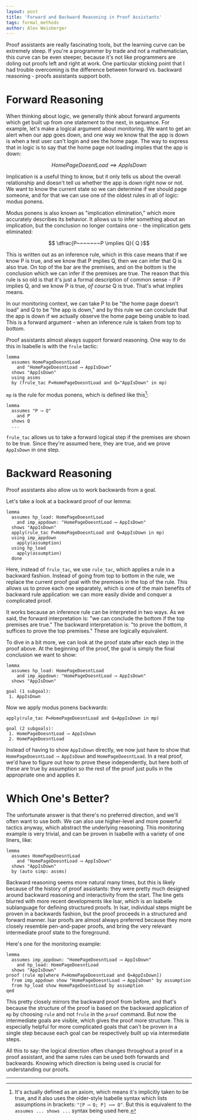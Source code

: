 ```yaml
---
layout: post
title: 'Forward and Backward Reasoning in Proof Assistants'
tags: formal_methods
author: Alex Weisberger
---
```


Proof assistants are really fascinating tools, but the learning curve can be extremely steep. If you're a programmer by trade and not a mathematician, this curve can be even steeper, because it's not like programmers are doling out proofs left and right at work. One particular sticking point that I had trouble overcoming is the difference between forward vs. backward reasoning - proofs assistants support both.


# Forward Reasoning

When thinking about logic, we generally think about forward arguments which get built up from one statement to the next, in sequence. For example, let's make a logical argument about monitoring. We want to get an alert when our app goes down, and one way we know that the app is down is when a test user can't login and see the home page. The way to express that in logic is to say that the home page not loading implies that the app is down:

$$ HomePageDoesntLoad \implies AppIsDown $$

Implication is a useful thing to know, but it only tells us about the overall relationship and doesn't tell us whether the app is down right now or not. We want to know the current state so we can determine if we should page someone, and for that we can use one of the oldest rules in all of logic: modus ponens.

Modus ponens is also known as "implication elimination," which more accurately describes its behavior. It allows us to infer something about an implication, but the conclusion no longer contains one - the implication gets eliminated:


$$ \dfrac{P~~~~~~~P \implies Q}{ Q }$$


This is written out as an inference rule, which in this case means that if we know P is true, and we know that P implies Q, then we can infer that Q is also true. On top of the bar are the premises, and on the bottom is the conclusion which we can infer if the premises are true. The reason that this rule is so old is that it's just a formal description of common sense - if P implies Q, and we know P is true, _of course_ Q is true. That's what implies means.

In our monitoring context, we can take P to be "the home page doesn't load" and Q to be "the app is down," and by this rule we can conclude that the app is down if we actually observe the home page being unable to load. This is a forward argument - when an inference rule is taken from top to bottom.

Proof assistants almost always support forward reasoning. One way to do this in Isabelle is with the `frule` tactic:

```plaintext
lemma 
  assumes HomePageDoesntLoad 
    and "HomePageDoesntLoad ⟶ AppIsDown"
  shows "AppIsDown"
  using assms
  by (frule_tac P=HomePageDoesntLoad and Q="AppIsDown" in mp)
```

`mp` is the rule for modus ponens, which is defined like this[^fn1]:

```plaintext
lemma 
  assumes "P ⟶ Q"
    and P
  shows Q
  ...
```

`frule_tac` allows us to take a forward logical step if the premises are shown to be true. Since they're assumed here, they are true, and we prove `AppIsDown` in one step.

# Backward Reasoning

Proof assistants also allow us to work backwards from a goal. 

Let's take a look at a backward proof of our lemma:

```plaintext
lemma 
  assumes hp_load: HomePageDoesntLoad 
    and imp_appdown: "HomePageDoesntLoad ⟶ AppIsDown"
  shows "AppIsDown"
  apply(rule_tac P=HomePageDoesntLoad and Q=AppIsDown in mp)
  using imp_appdown
    apply(assumption)
  using hp_load
    apply(assumption)
  done
```

Here, instead of `frule_tac`, we use `rule_tac`, which applies a rule in a backward fashion. Instead of going from top to bottom in the rule, we replace the current proof goal with the premises in the top of the rule. This allows us to prove each one separately, which is one of the main benefits of backward rule application: we can more easily divide and conquer a complicated proof.

It works because an inference rule can be interpreted in two ways. As we said, the forward interpretation is: "we can conclude the bottom if the top premises are true." The backward interpretation is: "to prove the bottom, it suffices to prove the top premises." These are logically equivalent.

To dive in a bit more, we can look at the proof state after each step in the proof above. At the beginning of the proof, the goal is simply the final conclusion we want to show:

```plaintext
lemma 
  assumes hp_load: HomePageDoesntLoad 
    and imp_appdown: "HomePageDoesntLoad ⟶ AppIsDown"
  shows "AppIsDown"

goal (1 subgoal):
 1. AppIsDown 
```

Now we apply modus ponens backwards:

```plaintext
apply(rule_tac P=HomePageDoesntLoad and Q=AppIsDown in mp)

goal (2 subgoals):
 1. HomePageDoesntLoad ⟶ AppIsDown
 2. HomePageDoesntLoad
```

Instead of having to show `AppIsDown` directly, we now just have to show that `HomePageDoesntLoad ⟶ AppIsDown` and `HomePageDoesntLoad`. In a real proof, we'd have to figure out how to prove these independently, but here both of these are true by assumption so the rest of the proof just pulls in the appropriate one and applies it.

# Which One's Better?

The unfortunate answer is that there's no preferred direction, and we'll often want to use both. We can also use higher-level and more powerful tactics anyway, which abstract the underlying reasoning. This monitoring example is very trivial, and can be proven in Isabelle with a variety of one liners, like:

```plaintext
lemma 
  assumes HomePageDoesntLoad 
    and "HomePageDoesntLoad ⟶ AppIsDown"
  shows "AppIsDown"
  by (auto simp: assms)
```

Backward reasoning seems more natural many times, but this is likely because of the history of proof assistants: they were pretty much designed around backward reasoning and interactivity from the start. The line gets blurred with more recent developments like Isar, which is an Isabelle sublanguage for defining structured proofs. In Isar, individual steps might be proven in a backwards fashion, but the proof proceeds in a structured and forward manner. Isar proofs are almost always preferred because they more closely resemble pen-and-paper proofs, and bring the very relevant intermediate proof state to the foreground.

Here's one for the monitoring example:

```plaintext
lemma 
  assumes imp_appdown: "HomePageDoesntLoad ⟶ AppIsDown"
    and hp_load: HomePageDoesntLoad
  shows "AppIsDown"
proof (rule mp[where P=HomePageDoesntLoad and Q=AppIsDown])
  from imp_appdown show "HomePageDoesntLoad ⟶ AppIsDown" by assumption
  from hp_load show HomePageDoesntLoad by assumption
qed 
```

This pretty closely mirrors the backward proof from before, and that's because the structure of the proof is based on the backward application of `mp` by choosing `rule` and not `frule` in the `proof` command. But now the intermediate goals are visible, which gives the proof more structure. This is especially helpful for more complicated goals that can't be proven in a single step because each goal can be respectively built up via intermediate steps.

All this to say: the logical direction often changes throughout a proof in a proof assistant, and the same rules can be used both forwards and backwards. Knowing which direction is being used is crucial for understanding our proofs.

<hr>

[^fn1]: It's actually defined as an axiom, which means it's implicitly taken to be true, and it also uses the older-style Isabelle syntax which lists assumptions in brackets: `"⟦P ⟶ Q; P⟧ ⟹ Q"`. But this is equivalent to the `assumes ... shows ...` syntax being used here.